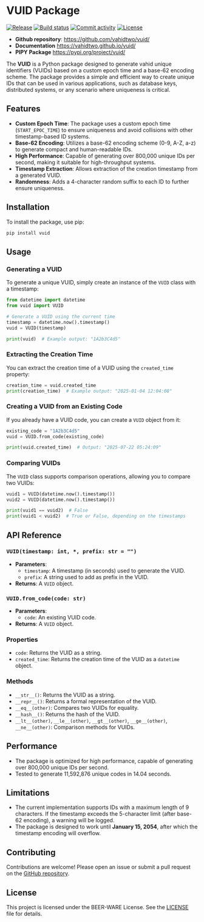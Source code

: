 # VUID Package

[![Release](https://img.shields.io/github/v/release/vahidtwo/vuid)](https://img.shields.io/github/v/release/vahidtwo/vuid)
[![Build status](https://img.shields.io/github/actions/workflow/status/vahidtwo/vuid/main.yml?branch=master)](https://github.com/vahidtwo/vuid/actions/workflows/main.yml?query=branch%3Amaster)
[![Commit activity](https://img.shields.io/github/commit-activity/m/vahidtwo/vuid)](https://img.shields.io/github/commit-activity/m/vahidtwo/vuid)
[![License](https://img.shields.io/github/license/vahidtwo/vuid)](https://img.shields.io/github/license/vahidtwo/vuid)

- **Github repository**: <https://github.com/vahidtwo/vuid/>
- **Documentation** <https://vahidtwo.github.io/vuid/>
- **PIPY Package** <https://pypi.org/project/vuid/>
  
The **VUID** is a Python package designed to generate vahid unique identifiers (VUIDs) based on a custom epoch time
and a base-62 encoding scheme. The package provides a simple and efficient way to create unique IDs that can be used in
various applications, such as database keys, distributed systems, or any scenario where uniqueness is critical.

## Features

- **Custom Epoch Time**: The package uses a custom epoch time (`START_EPOC_TIME`) to ensure uniqueness and avoid
  collisions with other timestamp-based ID systems.
- **Base-62 Encoding**: Utilizes a base-62 encoding scheme (0-9, A-Z, a-z) to generate compact and human-readable IDs.
- **High Performance**: Capable of generating over 800,000 unique IDs per second, making it suitable for high-throughput
  systems.
- **Timestamp Extraction**: Allows extraction of the creation timestamp from a generated VUID.
- **Randomness**: Adds a 4-character random suffix to each ID to further ensure uniqueness.

## Installation

To install the package, use pip:

```bash
pip install vuid
```

## Usage

### Generating a VUID

To generate a unique VUID, simply create an instance of the `VUID` class with a timestamp:

```python
from datetime import datetime
from vuid import VUID

# Generate a VUID using the current time
timestamp = datetime.now().timestamp()
vuid = VUID(timestamp)

print(vuid)  # Example output: "1A2b3C4d5"
```

### Extracting the Creation Time

You can extract the creation time of a VUID using the `created_time` property:

```python
creation_time = vuid.created_time
print(creation_time)  # Example output: "2025-01-04 12:04:08"
```

### Creating a VUID from an Existing Code

If you already have a VUID code, you can create a `VUID` object from it:

```python
existing_code = "1A2b3C4d5"
vuid = VUID.from_code(existing_code)

print(vuid.created_time)  # Output: "2025-07-22 05:24:09"
```

### Comparing VUIDs

The `VUID` class supports comparison operations, allowing you to compare two VUIDs:

```python
vuid1 = VUID(datetime.now().timestamp())
vuid2 = VUID(datetime.now().timestamp())

print(vuid1 == vuid2)  # False
print(vuid1 < vuid2)  # True or False, depending on the timestamps
```

## API Reference

### `VUID(timestamp: int, *, prefix: str = "")`

- **Parameters**:
  - `timestamp`: A timestamp (in seconds) used to generate the VUID.
  - `prefix`: A string used to add as prefix in the VUID.
- **Returns**: A `VUID` object.

### `VUID.from_code(code: str)`

- **Parameters**:
  - `code`: An existing VUID code.
- **Returns**: A `VUID` object.

### Properties

- `code`: Returns the VUID as a string.
- `created_time`: Returns the creation time of the VUID as a `datetime` object.

### Methods

- `__str__()`: Returns the VUID as a string.
- `__repr__()`: Returns a formal representation of the VUID.
- `__eq__(other)`: Compares two VUIDs for equality.
- `__hash__()`: Returns the hash of the VUID.
- `__lt__(other)`, `__le__(other)`, `__gt__(other)`, `__ge__(other)`, `__ne__(other)`: Comparison methods for VUIDs.

## Performance

- The package is optimized for high performance, capable of generating over 800,000 unique IDs per second.
- Tested to generate 11,592,876 unique codes in 14.04 seconds.

## Limitations

- The current implementation supports IDs with a maximum length of 9 characters. If the timestamp exceeds the 5-character
  limit (after base-62 encoding), a warning will be logged.
- The package is designed to work until **January 15, 2054**, after which the timestamp encoding will overflow.

## Contributing

Contributions are welcome! Please open an issue or submit a pull request on
the [GitHub repository](https://github.com/vahidtwo/vuid).

## License

This project is licensed under the BEER-WARE License. See the [LICENSE](LICENSE) file for details.
